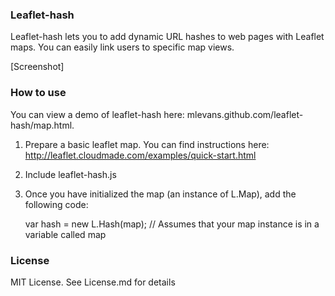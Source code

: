 ### Leaflet-hash

Leaflet-hash lets you to add dynamic URL hashes to web pages with Leaflet maps. You can easily
link users to specific map views.

[Screenshot]

### How to use

You can view a demo of leaflet-hash here: mlevans.github.com/leaflet-hash/map.html.

1. Prepare a basic leaflet map. You can find instructions here: http://leaflet.cloudmade.com/examples/quick-start.html

2. Include leaflet-hash.js

3. Once you have initialized the map (an instance of L.Map), add the following code:

	var hash = new L.Hash(map); // Assumes that your map instance is in a variable called map

### License

MIT License. See License.md for details